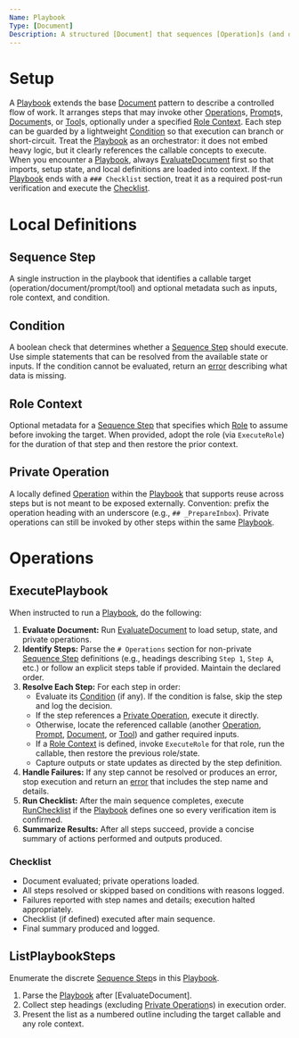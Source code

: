 ```yaml
---
Name: Playbook
Type: [Document]
Description: A structured [Document] that sequences [Operation]s (and other callable concepts) with optional branching, role switching, and reusable local steps.
---
```

[Concept]:./concept.md
[Document]:./document.md
[Operation]:./operation.md
[Prompt]:./prompt.md
[Role]:./role.md
[Tool]:./tool.md
[Checklist]:./checklist.md
[RunChecklist]:./checklist.md#runchecklist
[Playbook]:./playbook.md
[Sequence Step]:./playbook.md#sequence-step
[Condition]:./playbook.md#condition
[Role Context]:./playbook.md#role-context
[Private Operation]:./playbook.md#private-operation
[ExecutePlaybook]:./playbook.md#executeplaybook
[ListPlaybookSteps]:./playbook.md#listplaybooksteps

# Setup
A [Playbook] extends the base [Document] pattern to describe a controlled flow of work. It arranges steps that may invoke other [Operation]s, [Prompt]s, [Document]s, or [Tool]s, optionally under a specified [Role Context]. Each step can be guarded by a lightweight [Condition] so that execution can branch or short-circuit. Treat the [Playbook] as an orchestrator: it does not embed heavy logic, but it clearly references the callable concepts to execute. When you encounter a [Playbook], always [EvaluateDocument](./document.md#evaluatedocument) first so that imports, setup state, and local definitions are loaded into context. If the [Playbook] ends with a `### Checklist` section, treat it as a required post-run verification and execute the [Checklist].

# Local Definitions
## Sequence Step
A single instruction in the playbook that identifies a callable target (operation/document/prompt/tool) and optional metadata such as inputs, role context, and condition.

## Condition
A boolean check that determines whether a [Sequence Step] should execute. Use simple statements that can be resolved from the available state or inputs. If the condition cannot be evaluated, return an [error](./operation.md#error) describing what data is missing.

## Role Context
Optional metadata for a [Sequence Step] that specifies which [Role] to assume before invoking the target. When provided, adopt the role (via `ExecuteRole`) for the duration of that step and then restore the prior context.

## Private Operation
A locally defined [Operation] within the [Playbook] that supports reuse across steps but is not meant to be exposed externally. Convention: prefix the operation heading with an underscore (e.g., `## _PrepareInbox`). Private operations can still be invoked by other steps within the same [Playbook].

# Operations

## ExecutePlaybook
When instructed to run a [Playbook], do the following:
1. **Evaluate Document:** Run [EvaluateDocument](./document.md#evaluatedocument) to load setup, state, and private operations.
2. **Identify Steps:** Parse the `# Operations` section for non-private [Sequence Step] definitions (e.g., headings describing `Step 1`, `Step A`, etc.) or follow an explicit steps table if provided. Maintain the declared order.
3. **Resolve Each Step:** For each step in order:
   - Evaluate its [Condition] (if any). If the condition is false, skip the step and log the decision.
   - If the step references a [Private Operation], execute it directly.
   - Otherwise, locate the referenced callable (another [Operation], [Prompt], [Document], or [Tool]) and gather required inputs.
   - If a [Role Context] is defined, invoke `ExecuteRole` for that role, run the callable, then restore the previous role/state.
   - Capture outputs or state updates as directed by the step definition.
4. **Handle Failures:** If any step cannot be resolved or produces an error, stop execution and return an [error](./operation.md#error) that includes the step name and details.
5. **Run Checklist:** After the main sequence completes, execute [RunChecklist] if the [Playbook] defines one so every verification item is confirmed.
6. **Summarize Results:** After all steps succeed, provide a concise summary of actions performed and outputs produced.

### Checklist
- Document evaluated; private operations loaded.
- All steps resolved or skipped based on conditions with reasons logged.
- Failures reported with step names and details; execution halted appropriately.
- Checklist (if defined) executed after main sequence.
- Final summary produced and logged.

## ListPlaybookSteps
Enumerate the discrete [Sequence Step]s in this [Playbook].
1. Parse the [Playbook] after [EvaluateDocument].
2. Collect step headings (excluding [Private Operation]s) in execution order.
3. Present the list as a numbered outline including the target callable and any role context.
